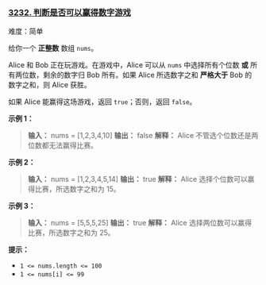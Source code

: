 ### [3232\. 判断是否可以赢得数字游戏](https://leetcode.cn/problems/find-if-digit-game-can-be-won/)

难度：简单

给你一个 **正整数** 数组 `nums`。

Alice 和 Bob 正在玩游戏。在游戏中，Alice 可以从 `nums` 中选择所有个位数 **或** 所有两位数，剩余的数字归 Bob 所有。如果 Alice 所选数字之和 **严格大于** Bob 的数字之和，则 Alice 获胜。

如果 Alice 能赢得这场游戏，返回 `true`；否则，返回 `false`。

**示例 1：**

> **输入：** nums = [1,2,3,4,10]
> **输出：** false
> **解释：**
> Alice 不管选个位数还是两位数都无法赢得比赛。

**示例 2：**

> **输入：** nums = [1,2,3,4,5,14]
> **输出：** true
> **解释：**
> Alice 选择个位数可以赢得比赛，所选数字之和为 15。

**示例 3：**

> **输入：** nums = [5,5,5,25]
> **输出：** true
> **解释：**
> Alice 选择两位数可以赢得比赛，所选数字之和为 25。

**提示：**

- `1 <= nums.length <= 100`
- `1 <= nums[i] <= 99`
